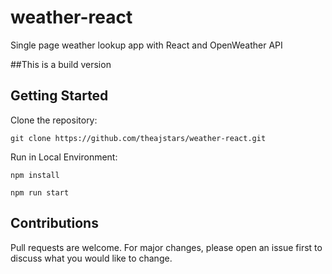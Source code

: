 # weather-react
Single page weather lookup app with React and OpenWeather API

##This is a build version

## Getting Started

Clone the repository:

```
git clone https://github.com/theajstars/weather-react.git
```

Run in Local Environment:

```
npm install

npm run start
```

## Contributions

Pull requests are welcome. For major changes, please open an issue first to discuss what you would like to change.

